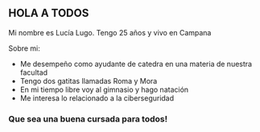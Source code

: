 ## HOLA A TODOS 

Mi nombre es Lucía Lugo. Tengo 25 años y vivo en Campana

Sobre mi: 
- Me desempeño como ayudante de catedra en una materia de nuestra facultad
- Tengo dos gatitas llamadas Roma y Mora
- En mi tiempo libre voy al gimnasio y hago natación
- Me interesa lo relacionado a la ciberseguridad
### Que sea una buena cursada para todos!
